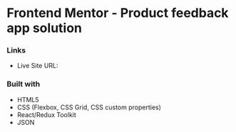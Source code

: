 # Frontend Mentor - Product feedback app solution

### Links

- Live Site URL:

### Built with

- HTML5
- CSS (Flexbox, CSS Grid, CSS custom properties)
- React/Redux Toolkit
- JSON
